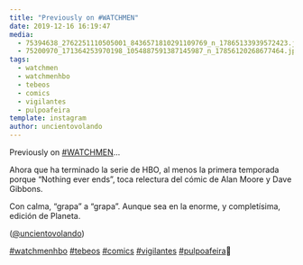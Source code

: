```yaml
---
title: "Previously on #WATCHMEN"
date: 2019-12-16 16:19:47
media: 
  - 75394638_2762251110505001_8436571810291109769_n_17865133939572423.jpg
  - 75200970_171364253970198_1054887591387145987_n_17856120268677464.jpg
tags: 
  - watchmen
  - watchmenhbo
  - tebeos
  - comics
  - vigilantes
  - pulpoafeira
template: instagram
author: uncientovolando
---
```


Previously on [#WATCHMEN](/tags/watchmen)...


Ahora que ha terminado la serie de HBO, al menos la primera temporada porque “Nothing ever ends”, toca relectura del cómic de Alan Moore y Dave Gibbons.


Con calma, “grapa” a “grapa”. Aunque sea en la enorme, y completísima, edición de Planeta.


([@uncientovolando](https://instagram.com/uncientovolando))






[#watchmenhbo](/tags/watchmenhbo) [#tebeos](/tags/tebeos) [#comics](/tags/comics) [#vigilantes](/tags/vigilantes) [#pulpoafeira](/tags/pulpoafeira)🐙
